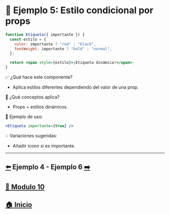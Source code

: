 # 🧪 Ejemplo 5: Estilo condicional por props

```jsx
function Etiqueta({ importante }) {
  const estilo = {
    color: importante ? "red" : "black",
    fontWeight: importante ? "bold" : "normal",
  };

  return <span style={estilo}>¡Etiqueta dinámica!</span>;
}
```

✅ ¿Qué hace este componente?

* Aplica estilos diferentes dependiendo del valor de una prop.

🧠 ¿Qué conceptos aplica?

* Props + estilos dinámicos.

📌 Ejemplo de uso:

```jsx
<Etiqueta importante={true} />
```

💡 Variaciones sugeridas:

* Añadir icono si es importante.
---

## [⬅️](../Ejemplos/Ejemplo_4.md) Ejemplo 4 - Ejemplo 6 [➡️](../Ejemplos/Ejemplo_6.md) 
## [📄 Modulo 10](../Modulo_10.md)
## [🏠 Inicio](../../README.md)

